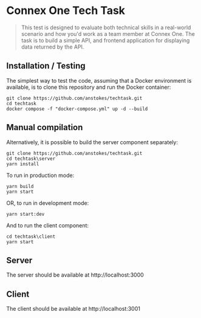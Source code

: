 # Connex One Tech Task

> This test is designed to evaluate both technical skills in a real-world scenario and how you'd work as a team member at Connex One.  The task is to build a simple API, and frontend application for displaying data returned by the API.

## Installation / Testing

The simplest way to test the code, assuming that a Docker environment is available, is to clone this repository and run the Docker container:
```console
git clone https://github.com/anstokes/techtask.git
cd techtask
docker compose -f "docker-compose.yml" up -d --build
```

## Manual compilation

Alternatively, it is possible to build the server component separately:
```console
git clone https://github.com/anstokes/techtask.git
cd techtask\server
yarn install
```

To run in production mode:
```console
yarn build
yarn start
```

OR, to run in development mode:
```console
yarn start:dev
```

And to run the client component:
```console
cd techtask\client
yarn start
```

## Server

The server should be available at http://localhost:3000

## Client

The client should be available at http://localhost:3001
